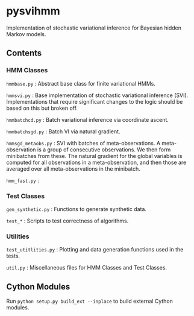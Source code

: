 pysvihmm
========

Implementation of stochastic variational inference for Bayesian hidden 
Markov models.

Contents
--------

### HMM Classes

`hmmbase.py` : Abstract base class for finite variational HMMs.

`hmmsvi.py` : Base implementation of stochastic variational inference (SVI).
  Implementations that require significant changes to the logic should be based
  on this but broken off.

`hmmbatchcd.py` : Batch variational inference via coordinate ascent.

`hmmbatchsgd.py` : Batch VI via natural gradient.

`hmmsgd_metaobs.py` : SVI with batches of meta-observations.  A meta-observation
  is a group of consecutive observations.  We then form minibatches from these.
  The natural gradient for the global variables is computed for all observations
  in a meta-observation, and then those are averaged over all meta-observations
  in the minibatch.

`hmm_fast.py` :

### Test Classes

`gen_synthetic.py` : Functions to generate synthetic data.

`test_*` : Scripts to test correctness of algorithms.


### Utilities

`test_utitlities.py` : Plotting and data generation functions used in the tests.

`util.py` : Miscellaneous files for HMM Classes and Test Classes.

Cython Modules
--------------
Run `python setup.py build_ext --inplace` to build external Cython modules.
